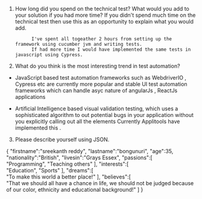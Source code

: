 1. How long did you spend on the technical test? What would you add to your solution if you had more time? If you didn't spend much time on the technical test then use this as an 
opportunity to explain what you would add. 
 
             I've spent all togeather 2 hours from setting up the framework using cucumber jvm and writing tests.
			 If had more time I would have implemented the same tests in javascript using Cypress.

2. What do you think is the most interesting trend in test automation? 

- JavaScript based test automation frameworks such as WebdriverIO , Cypress etc are currently more popular and stable UI test automation frameworks which can handle asyc nature of angularJs , 
  ReactJs applications

- Artificial Intelligence  based  visual validation testing, which uses a sophisticated algorithm to out potential bugs in your application without you explicitly calling out all the elements 
  Currently Applitools have implemented this .

3. Please describe yourself using JSON. 

{ 
   "firstname":"sreekanth reddy",
   "lastname":"bongunuri",
   "age":35,
   "nationality":"British",
   "livesin":"Grays Essex",
   "passions":[  
      "Programming",
      "Teaching others"
   ],
   "interests":[  
      "Education",
      "Sports"
   ],
   "dreams":[  
      "To make this world a better place!"
   ],
   "believes":[  
      "That we should all have a chance in life, we should not be judged because of our color, ethnicity and educational background!"
   ]
}